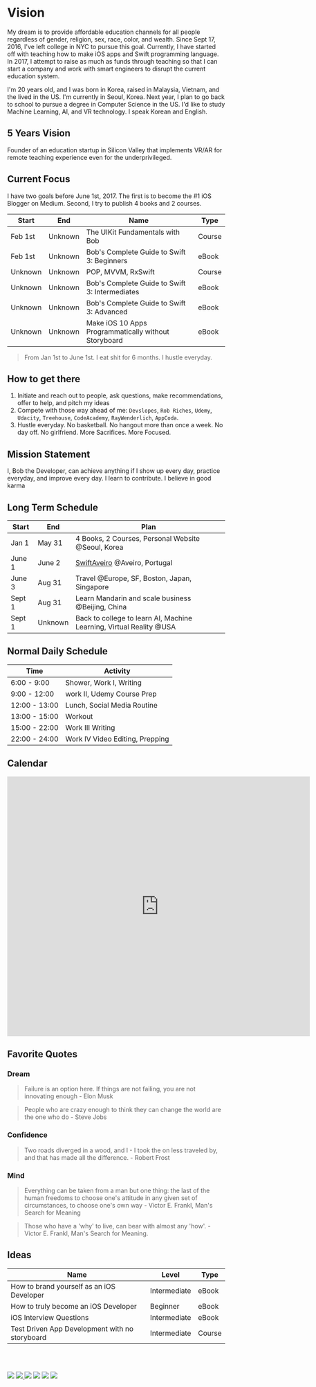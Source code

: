 # Vision
My dream is to provide affordable education channels for all people regardless of gender, religion, sex, race, color, and wealth. Since Sept 17, 2016, I've left college in NYC to pursue this goal. Currently, I have started off with teaching how to make iOS apps and Swift programming language. In 2017, I attempt to raise as much as funds through teaching so that I can start a company and work with smart engineers to disrupt the current education system.

I'm 20 years old, and I was born in Korea, raised in Malaysia, Vietnam, and the lived in the US. I'm currently in Seoul, Korea. Next year, I plan to go back to school to pursue a degree in Computer Science in the US. I'd like to study Machine Learning, AI, and VR technology. I speak Korean and English.

## 5 Years Vision
 Founder of an education startup in Silicon Valley that implements VR/AR for remote teaching experience even for the underprivileged.

## Current Focus
 I have two goals before June 1st, 2017. The first is to become the #1 iOS Blogger on Medium. Second, I try to publish 4 books and 2 courses.

| Start  |  End     |  Name | Type |
|----------|-------|--------|-----|
| Feb 1st |  Unknown  |  The UIKit Fundamentals with Bob | Course |
| Feb 1st | Unknown | Bob's Complete Guide to Swift 3: Beginners | eBook |
| Unknown | Unknown | POP, MVVM, RxSwift | Course  |
| Unknown | Unknown | Bob's Complete Guide to Swift 3: Intermediates | eBook |
| Unknown| Unknown | Bob's Complete Guide to Swift 3: Advanced | eBook |
| Unknown| Unknown | Make iOS 10 Apps Programmatically without Storyboard | eBook |

> From Jan 1st to June 1st. I eat shit for 6 months. I hustle everyday.

## How to get there
1. Initiate and reach out to people, ask questions, make recommendations, offer to help, and pitch my ideas
2. Compete with those way ahead of me: `Devslopes`, `Rob Riches`, `Udemy`, `Udacity`, `Treehouse`, `CodeAcademy`, `RayWenderlich`, `AppCoda`.
3. Hustle everyday. No basketball. No hangout more than once a week. No day off. No girlfriend. More Sacrifices. More Focused.

## Mission Statement
I, Bob the Developer, can achieve anything if I show up every day, practice everyday, and improve every day. I learn to contribute. I believe in good karma

## Long Term Schedule
| Start  | End            | Plan                                                                  |
|----------------|--------------------|-----------------------------------------------------------------------|
| Jan 1 | May 31 | 4 Books, 2 Courses, Personal Website @Seoul, Korea |
| June 1 | June 2   | [SwiftAveiro](https://twitter.com/SwiftAveiro) @Aveiro, Portugal       |
| June 3  | Aug 31  | Travel @Europe, SF, Boston, Japan, Singapore               |
| Sept 1  | Aug 31 | Learn Mandarin and scale business @Beijing, China              |
| Sept 1 | Unknown     | Back to college to learn AI, Machine Learning, Virtual Reality @USA|


## Normal Daily Schedule
| Time  | Activity |
|---------|----------|
| 6:00 - 9:00 | Shower, Work I, Writing |
| 9:00 - 12:00 | work II, Udemy Course Prep |
| 12:00 - 13:00 | Lunch, Social Media Routine |
| 13:00 - 15:00 | Workout |
| 15:00 - 22:00 | Work III Writing |
| 22:00 - 24:00 | Work IV Video Editing, Prepping |


## Calendar
<iframe src="https://calendar.google.com/calendar/embed?height=600&amp;wkst=2&amp;hl=en&amp;bgcolor=%23ffffff&amp;src=bobleesj%40gmail.com&amp;color=%231B887A&amp;ctz=Asia%2FSeoul" style="border-width:0" width="700" height="600" frameborder="0" scrolling="no"></iframe>


## Favorite Quotes

### Dream
> Failure is an option here. If things are not failing, you are not innovating enough - Elon Musk

> People who are crazy enough to think they can change the world are the one who do - Steve Jobs

### Confidence
> Two roads diverged in a wood, and I - I took the on less traveled by, and that has made all the difference. - Robert Frost

### Mind
> Everything can be taken from a man but one thing: the last of the human freedoms to choose one's attitude in any given set of circumstances, to choose one's own way - Victor E. Frankl, Man's Search for Meaning

>  Those who have a 'why' to live, can bear with almost any 'how'. - Victor E. Frankl, Man's Search for Meaning.

## Ideas
| Name | Level | Type |
|---------|------------|----------|
| How to brand yourself as an iOS Developer | Intermediate | eBook |
| How to truly become an iOS Developer | Beginner | eBook |
| iOS Interview Questions | Intermediate | eBook |
| Test Driven App Development with no storyboard | Intermediate | Course |

<br>
<br>
<p><a href="https://facebook.com/bobthedeveloper"><img src="https://img.shields.io/badge/Facebook-Like-3B5998.svg"></a> <a href="https://youtube.com/bobthedeveloper"><img src="https://img.shields.io/badge/YouTube-Subscribe-CE1312.svg"</a> <a href="https://twitter.com/bobleesj"><img src="https://img.shields.io/badge/Twitter-Follow-55ACEE.svg"></a> <a href="https://instagram.com/bob_the_developer
"><img src="https://img.shields.io/badge/Instagram-Follow-BB2F92.svg"></a> <a href="https://linkedin.com/in/bobleesj"><img src= "https://img.shields.io/badge/LinkedIn-Connect-0077B5.svg"></a>
<a href="https://medium.com/@bobleesj"><img src="https://img.shields.io/badge/Medium-Read-00AB6C.svg"/></a>
</p>
